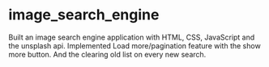 # image_search_engine
Built an image search engine application with HTML, CSS, JavaScript and the unsplash api. Implemented Load more/pagination feature with the show more button. And the clearing old list on every new search.
